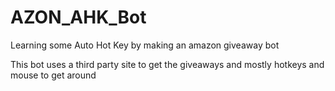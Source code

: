 # AZON_AHK_Bot
Learning some Auto Hot Key by making an amazon giveaway bot

This bot uses a third party site to get the giveaways and mostly hotkeys and mouse to get around
